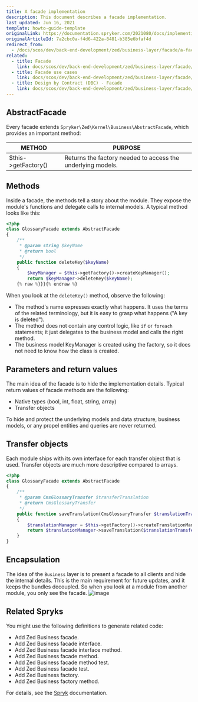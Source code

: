 ```yaml
---
title: A facade implementation
description: This document describes a facade implementation.
last_updated: Jun 16, 2021
template: howto-guide-template
originalLink: https://documentation.spryker.com/2021080/docs/implementing-facade
originalArticleId: 7a2cbc0a-f4d6-422a-8481-b385e6bfaf4d
redirect_from:
  - /docs/scos/dev/back-end-development/zed/business-layer/facade/a-facade-implementation.html
related:
  - title: Facade
    link: docs/scos/dev/back-end-development/zed/business-layer/facade/facade.html
  - title: Facade use cases
    link: docs/scos/dev/back-end-development/zed/business-layer/facade/facade-use-cases.html
  - title: Design by Contract (DBC) - Facade
    link: docs/scos/dev/back-end-development/zed/business-layer/facade/design-by-contract-dbc-facade.html
---
```


## AbstractFacade

Every facade extends `Spryker\Zed\Kernel\Business\AbstractFacade`, which provides an important method:

| METHOD  | PURPOSE  |
| --- | --- |
| $this->getFactory() | Returns the factory needed to access the underlying models. |

## Methods

Inside a facade, the methods tell a story about the module. They expose the module's functions and delegate calls to internal models. A typical method looks like this:

```php
<?php
class GlossaryFacade extends AbstractFacade
{
    /**
     * @param string $keyName
     * @return bool
     */
    public function deleteKey($keyName)
    {
        $keyManager = $this->getFactory()->createKeyManager();
        return $keyManager->deleteKey($keyName);
    {% raw %}}}{% endraw %}
```

When you look at the `deleteKey()` method, observe the following:

* The method's name expresses exactly what happens. It uses the terms of the related terminology, but it is easy to grasp what happens ("A key is deleted").
* The method does not contain any control logic, like `if` or `foreach` statements; it just delegates to the business model and calls the right method.
* The business model KeyManager is created using the factory, so it does not need to know how the class is created.

## Parameters and return values

The main idea of the facade is to hide the implementation details. Typical return values of facade methods are the following:
* Native types (bool, int, float, string, array)
* Transfer objects

To hide and protect the underlying models and data structure, business models, or any propel entities and queries are never returned.

## Transfer objects

Each module ships with its own interface for each transfer object that is used. Transfer objects are much more descriptive compared to arrays.

```php
<?php
class GlossaryFacade extends AbstractFacade
{
    /**
     * @param CmsGlossaryTransfer $transferTranslation
     * @return CmsGlossaryTransfer
     */
    public function saveTranslation(CmsGlossaryTransfer $translationTransfer)
    {
        $translationManager = $this->getFactory()->createTranslationManager();
        return $translationManager->saveTranslation($translationTransfer);
    }
}
```

## Encapsulation

The idea of the `Business` layer is to present a facade to all clients and hide the internal details. This is the main requirement for future updates, and it keeps the bundles decoupled. So when you look at a module from another module, you only see the facade.
![image](https://spryker.s3.eu-central-1.amazonaws.com/docs/Developer+Guide/Zed/Business+Layer/How+to+Implement+a+Facade/facade-as-internal-api.png)

## Related Spryks

You might use the following definitions to generate related code:

* Add Zed Business facade.
* Add Zed Business facade interface.
* Add Zed Business facade interface method.
* Add Zed Business facade method.
* Add Zed Business facade method test.
* Add Zed Business facade test.
* Add Zed Business factory.
* Add Zed Business factory method.

For details, see the [Spryk](/docs/sdk/dev/spryks/spryks.html) documentation.
